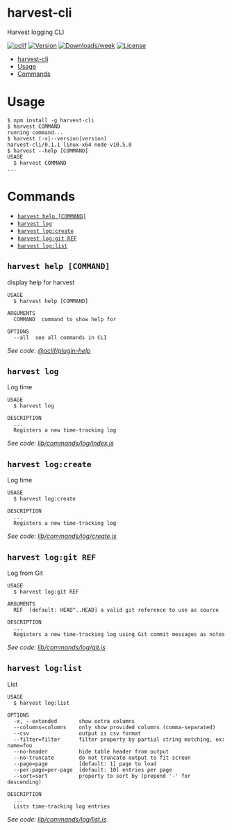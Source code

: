 # harvest-cli

Harvest logging CLI

[![oclif](https://img.shields.io/badge/cli-oclif-brightgreen.svg)](https://oclif.io)
[![Version](https://img.shields.io/npm/v/harvest-cli.svg)](https://npmjs.org/package/harvest-cli)
[![Downloads/week](https://img.shields.io/npm/dw/harvest-cli.svg)](https://npmjs.org/package/harvest-cli)
[![License](https://img.shields.io/npm/l/harvest-cli.svg)](https://github.com/lucasconstantino/harvest-cli/blob/master/package.json)

<!-- toc -->
* [harvest-cli](#harvest-cli)
* [Usage](#usage)
* [Commands](#commands)
<!-- tocstop -->

# Usage

<!-- usage -->
```sh-session
$ npm install -g harvest-cli
$ harvest COMMAND
running command...
$ harvest (-v|--version|version)
harvest-cli/0.1.1 linux-x64 node-v10.5.0
$ harvest --help [COMMAND]
USAGE
  $ harvest COMMAND
...
```
<!-- usagestop -->

# Commands

<!-- commands -->
* [`harvest help [COMMAND]`](#harvest-help-command)
* [`harvest log`](#harvest-log)
* [`harvest log:create`](#harvest-logcreate)
* [`harvest log:git REF`](#harvest-loggit-ref)
* [`harvest log:list`](#harvest-loglist)

## `harvest help [COMMAND]`

display help for harvest

```
USAGE
  $ harvest help [COMMAND]

ARGUMENTS
  COMMAND  command to show help for

OPTIONS
  --all  see all commands in CLI
```

_See code: [@oclif/plugin-help](https://github.com/oclif/plugin-help/blob/v2.1.6/src/commands/help.ts)_

## `harvest log`

Log time

```
USAGE
  $ harvest log

DESCRIPTION
  ...
  Registers a new time-tracking log
```

_See code: [lib/commands/log/index.js](https://github.com/lucasconstantino/harvest-cli/blob/v0.1.1/lib/commands/log/index.js)_

## `harvest log:create`

Log time

```
USAGE
  $ harvest log:create

DESCRIPTION
  ...
  Registers a new time-tracking log
```

_See code: [lib/commands/log/create.js](https://github.com/lucasconstantino/harvest-cli/blob/v0.1.1/lib/commands/log/create.js)_

## `harvest log:git REF`

Log from Git

```
USAGE
  $ harvest log:git REF

ARGUMENTS
  REF  [default: HEAD^..HEAD] a valid git reference to use as source

DESCRIPTION
  ...
  Registers a new time-tracking log using Git commit messages as notes
```

_See code: [lib/commands/log/git.js](https://github.com/lucasconstantino/harvest-cli/blob/v0.1.1/lib/commands/log/git.js)_

## `harvest log:list`

List

```
USAGE
  $ harvest log:list

OPTIONS
  -x, --extended       show extra columns
  --columns=columns    only show provided columns (comma-separated)
  --csv                output is csv format
  --filter=filter      filter property by partial string matching, ex: name=foo
  --no-header          hide table header from output
  --no-truncate        do not truncate output to fit screen
  --page=page          [default: 1] page to load
  --per-page=per-page  [default: 10] entries per page
  --sort=sort          property to sort by (prepend '-' for descending)

DESCRIPTION
  ...
  Lists time-tracking log entries
```

_See code: [lib/commands/log/list.js](https://github.com/lucasconstantino/harvest-cli/blob/v0.1.1/lib/commands/log/list.js)_
<!-- commandsstop -->
